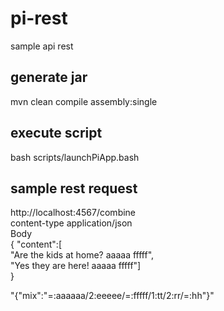 # pi-rest
sample api rest

## generate jar
mvn clean compile assembly:single

## execute script
bash scripts/launchPiApp.bash

## sample rest request
http://localhost:4567/combine  
content-type application/json  
Body  
{ "content":[  
    "Are the kids at home? aaaaa fffff",  
    "Yes they are here! aaaaa fffff"]  
}  

"{\"mix\":\"=:aaaaaa/2:eeeee/=:fffff/1:tt/2:rr/=:hh\"}"
